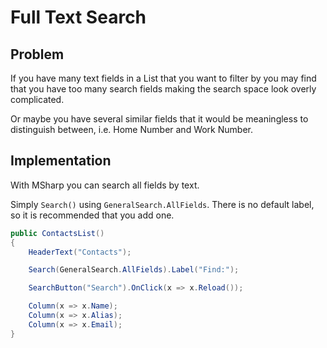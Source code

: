 # Full Text Search

## Problem

If you have many text fields in a List that you want to filter by you may find that you have too many search fields making the search space look overly complicated.

Or maybe you have several similar fields that it would be meaningless to distinguish between, i.e. Home Number and Work Number.

## Implementation

With MSharp you can search all fields by text.

Simply `Search()` using `GeneralSearch.AllFields`. There is no default label, so it is recommended that you add one.

```csharp
public ContactsList()
{
    HeaderText("Contacts");

    Search(GeneralSearch.AllFields).Label("Find:");

    SearchButton("Search").OnClick(x => x.Reload());

    Column(x => x.Name);
    Column(x => x.Alias);
    Column(x => x.Email);
}
```

